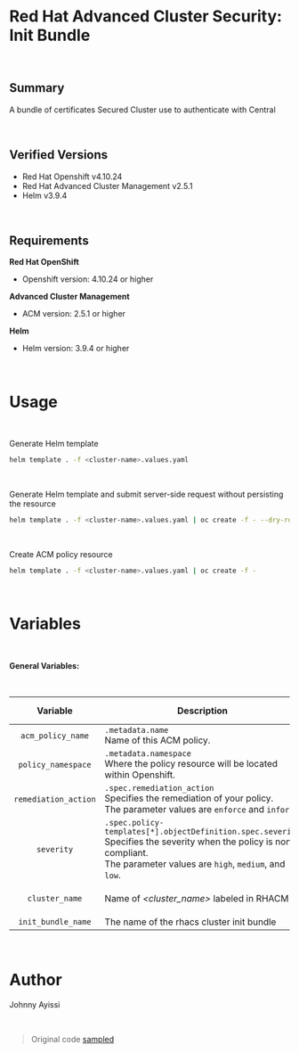 Red Hat Advanced Cluster Security: Init Bundle
==============================================

<br />

Summary
-------

A bundle of certificates Secured Cluster use to authenticate with Central

<br />

Verified Versions
-----------------

* Red Hat Openshift v4.10.24
* Red Hat Advanced Cluster Management v2.5.1
* Helm v3.9.4

<br />

Requirements
------------

**Red Hat OpenShift**
* Openshift version: 4.10.24 or higher

**Advanced Cluster Management**
* ACM version: 2.5.1 or higher

**Helm**
* Helm version: 3.9.4 or higher

<br />

Usage
=====

<br />

Generate Helm template

```bash
helm template . -f <cluster-name>.values.yaml
```

<br />


Generate Helm template and submit server-side request without persisting the resource

```bash
helm template . -f <cluster-name>.values.yaml | oc create -f - --dry-run=server
```

<br />

Create ACM policy resource

```bash
helm template . -f <cluster-name>.values.yaml | oc create -f -
```

<br />

Variables
=========

<br />

**General Variables:**

<br />

Variable | Description | Required | Data Type | Default Value |
:------: | ----------- | :------: | :-------: | :-----------: |
`acm_policy_name` | `.metadata.name`<br>Name of this ACM policy. | yes | string |
`policy_namespace` | `.metadata.namespace`<br>Where the policy resource will be located within Openshift. | yes | string | default |
`remediation_action` | `.spec.remediation_action`<br>Specifies the remediation of your policy.<br>The parameter values are `enforce` and `inform`. | no | string | inform |
`severity` | `.spec.policy-templates[*].objectDefinition.spec.severity`<br>Specifies the severity when the policy is non-compliant.<br>The parameter values are `high`, `medium`, and `low`. | no | string | low |
`cluster_name` | Name of _<cluster_name>_ labeled in RHACM | yes | string | RHACM label<br>`name=<cluster_name>` |
`init_bundle_name` | The name of the rhacs cluster init bundle | yes | string | 

<br />


Author
======

Johnny Ayissi

<br />

>
> Original code [sampled](https://github.com/redhat-cop/gitops-catalog/blob/main/advanced-cluster-security-operator/instance/base/create-cluster-init-bundle-job.yaml)  
>

